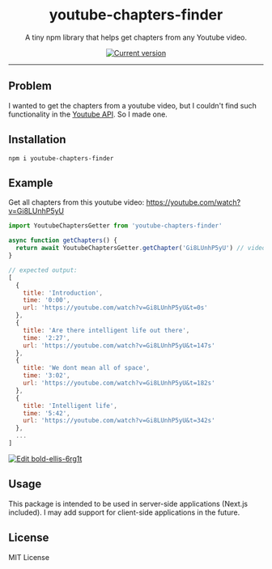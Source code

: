 <div align="center">
  <div>
    <h1 align="center">youtube-chapters-finder</h1>
  </div>
	<p>A tiny npm library that helps get chapters from any Youtube video.

<a href="https://www.npmjs.com/package/youtube-chapters-finder"><img src="https://img.shields.io/npm/v/youtube-chapters-finder" alt="Current version"></a>

</div>

---

## Problem
I wanted to get the chapters from a youtube video, but I couldn't find such functionality in the [Youtube API](https://developers.google.com/youtube/v3). So I made one.

## Installation

`npm i youtube-chapters-finder`

## Example

Get all chapters from this youtube video: https://youtube.com/watch?v=Gi8LUnhP5yU

```js
import YoutubeChaptersGetter from 'youtube-chapters-finder'

async function getChapters() {
  return await YoutubeChaptersGetter.getChapter('Gi8LUnhP5yU') // video id
}

// expected output:
[
  {
    title: 'Introduction',
    time: '0:00',
    url: 'https://youtube.com/watch?v=Gi8LUnhP5yU&t=0s'
  },
  {
    title: 'Are there intelligent life out there',
    time: '2:27',
    url: 'https://youtube.com/watch?v=Gi8LUnhP5yU&t=147s'
  },
  {
    title: 'We dont mean all of space',
    time: '3:02',
    url: 'https://youtube.com/watch?v=Gi8LUnhP5yU&t=182s'
  },
  {
    title: 'Intelligent life',
    time: '5:42',
    url: 'https://youtube.com/watch?v=Gi8LUnhP5yU&t=342s'
  },
  ...
]

```

[![Edit bold-ellis-6rg1t](https://codesandbox.io/static/img/play-codesandbox.svg)](https://codesandbox.io/p/devbox/youtube-chapters-finder-v4mz2m?file=%2Findex.ts%3A13%2C22)

## Usage

This package is intended to be used in server-side applications (Next.js included). I may add support for client-side applications in the future.


## License

MIT License
